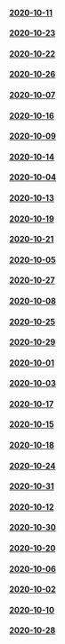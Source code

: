 #### [2020-10-11](2020-10-11)
#### [2020-10-23](2020-10-23)
#### [2020-10-22](2020-10-22)
#### [2020-10-26](2020-10-26)
#### [2020-10-07](2020-10-07)
#### [2020-10-16](2020-10-16)
#### [2020-10-09](2020-10-09)
#### [2020-10-14](2020-10-14)
#### [2020-10-04](2020-10-04)
#### [2020-10-13](2020-10-13)
#### [2020-10-19](2020-10-19)
#### [2020-10-21](2020-10-21)
#### [2020-10-05](2020-10-05)
#### [2020-10-27](2020-10-27)
#### [2020-10-08](2020-10-08)
#### [2020-10-25](2020-10-25)
#### [2020-10-29](2020-10-29)
#### [2020-10-01](2020-10-01)
#### [2020-10-03](2020-10-03)
#### [2020-10-17](2020-10-17)
#### [2020-10-15](2020-10-15)
#### [2020-10-18](2020-10-18)
#### [2020-10-24](2020-10-24)
#### [2020-10-31](2020-10-31)
#### [2020-10-12](2020-10-12)
#### [2020-10-30](2020-10-30)
#### [2020-10-20](2020-10-20)
#### [2020-10-06](2020-10-06)
#### [2020-10-02](2020-10-02)
#### [2020-10-10](2020-10-10)
#### [2020-10-28](2020-10-28)
